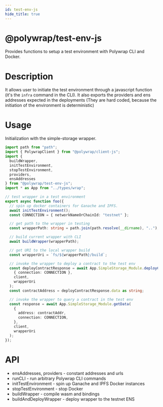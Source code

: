 ```yaml
---
id: test-env-js
hide_title: true
---
```


# @polywrap/test-env-js

Provides functions to setup a test environment with Polywrap CLI and Docker.

# Description

It allows user to initiate the test environment through a javascript function (it's the `infra` command in the CLI). It also exports the providers and ens addresses expected in the deployments (They are hard coded, because the initiation of the environment is deterministic)

# Usage

Initialization with the simple-storage wrapper.

``` typescript
import path from "path";
import { PolywrapClient } from "@polywrap/client-js";
import {
  buildWrapper,
  initTestEnvironment,
  stopTestEnvironment,
  providers,
  ensAddresses
} from "@polywrap/test-env-js";
import * as App from "../types/wrap";

// test wrapper in a test environment
export async function foo({
  // spin up docker containers for Ganache and IPFS.
  await initTestEnvironment();
  const CONNECTION = { networkNameOrChainId: "testnet" };

  // get path to the wrapper in testing
  const wrapperPath: string = path.join(path.resolve(__dirname), "..");

  // build current wrapper with CLI
  await buildWrapper(wrapperPath);

  // get URI to the local wrapper build
  const wrapperUri = `fs/${wrapperPath}/build`;

  // invoke the wrapper to deploy a contract to the test env
  const deployContractResponse = await App.SimpleStorage_Module.deployContract(
    { connection: CONNECTION },
    client,
    wrapperUri
  );
  const contractAddress = deployContractResponse.data as string;

  // invoke the wrapper to query a contract in the test env
  const response = await App.SimpleStorage_Module.getData(
    {
      address: contractAddr,
      connection: CONNECTION,
    },
    client,
    wrapperUri
  );
});

```

# API

- ensAddresses, providers - constant addresses and urls
- runCLI - run arbitrary Polywrap CLI commands
- initTestEnvironment - spin up Ganache and IPFS Docker instances 
- stopTestEnvironment - stop Docker
- buildWrapper - compile wasm and bindings
- buildAndDeployWrapper - deploy wrapper to the testnet ENS
